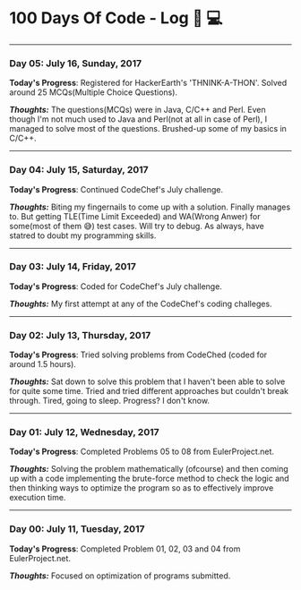# 100 Days Of Code - Log :bookmark_tabs: :computer:
---


### Day 05: July 16, Sunday, 2017

**Today's Progress**: Registered for HackerEarth's 'THNINK-A-THON'. Solved around 25 MCQs(Multiple Choice Questions).

_**Thoughts:**_ The questions(MCQs) were in Java, C/C++ and Perl. Even though I'm not much used to Java and Perl(not at all in case of Perl), I managed to solve most of the questions. Brushed-up some of my basics in C/C++.

---

### Day 04: July 15, Saturday, 2017

**Today's Progress**: Continued CodeChef's July challenge.

_**Thoughts:**_ Biting my fingernails to come up with a solution. Finally manages to. But getting TLE(Time Limit Exceeded) and WA(Wrong Anwer) for some(most of them :sweat_smile:) test cases. Will try to debug. As always, have statred to doubt my programming skills.

---

### Day 03: July 14, Friday, 2017

**Today's Progress**: Coded for CodeChef's July challenge.

_**Thoughts:**_ My first attempt at any of the CodeChef's coding challeges.

---

### Day 02: July 13, Thursday, 2017

**Today's Progress**: Tried solving problems from CodeChed (coded for around 1.5 hours).

_**Thoughts:**_ Sat down to solve this problem that I haven't been able to solve for quite some time. Tried and tried different approaches but couldn't break through. Tired, going to sleep. Progress? I don't know.

---

### Day 01: July 12, Wednesday, 2017

**Today's Progress**: Completed Problems 05 to 08 from EulerProject.net.

_**Thoughts:**_ Solving the problem mathematically (ofcourse) and then coming up with a code implementing the brute-force method to check the logic and then thinking ways to optimize the program so as to effectively improve execution time.

---

### Day 00: July 11, Tuesday, 2017

**Today's Progress**: Completed Problem 01, 02, 03 and 04 from EulerProject.net.

_**Thoughts:**_ Focused on optimization of programs submitted. 
